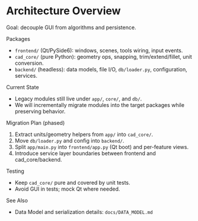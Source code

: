 # Architecture Overview

Goal: decouple GUI from algorithms and persistence.

Packages
- `frontend/` (Qt/PySide6): windows, scenes, tools wiring, input events.
- `cad_core/` (pure Python): geometry ops, snapping, trim/extend/fillet, unit conversion.
- `backend/` (headless): data models, file I/O, `db/loader.py`, configuration, services.

Current State
- Legacy modules still live under `app/`, `core/`, and `db/`.
- We will incrementally migrate modules into the target packages while preserving behavior.

Migration Plan (phased)
1. Extract units/geometry helpers from `app/` into `cad_core/`.
2. Move `db/loader.py` and config into `backend/`.
3. Split `app/main.py` into `frontend/app.py` (Qt boot) and per-feature views.
4. Introduce service layer boundaries between frontend and cad_core/backend.

Testing
- Keep `cad_core/` pure and covered by unit tests.
- Avoid GUI in tests; mock Qt where needed.

See Also
- Data Model and serialization details: `docs/DATA_MODEL.md`
